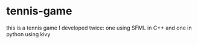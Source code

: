 # tennis-game
this is a tennis game I developed twice: one using SFML in C++ and one in python using kivy 
